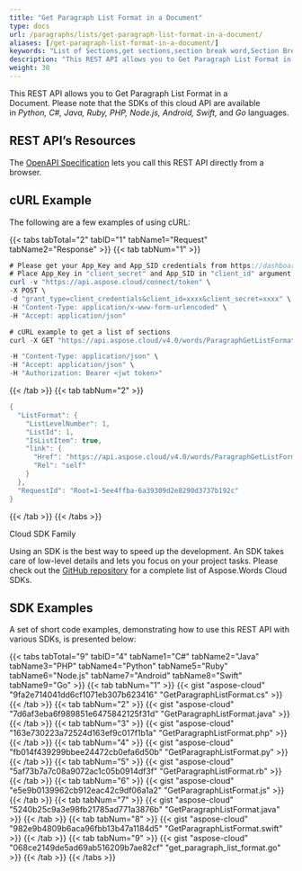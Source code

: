 ```yaml
---
title: "Get Paragraph List Format in a Document"
type: docs
url: /paragraphs/lists/get-paragraph-list-format-in-a-document/
aliases: [/get-paragraph-list-format-in-a-document/]
keywords: "List of Sections,get sections,section break word,Section Break, Word, Microsoft Word, Word Documents,Java, .NET, PHP, Ruby, Python, NodeJS, Swift, Android ,Go"
description: "This REST API allows you to Get Paragraph List Format in a Document. Please note that the SDKs of this cloud API are available in Python, C#, Java, Ruby, PHP, Node.js, Android, Swift, and Go languages."
weight: 30
---
```


This REST API allows you to Get Paragraph List Format in a Document. Please note that the SDKs of this cloud API are available in *Python, C#, Java, Ruby, PHP, Node.js, Android, Swift,* and *Go* languages. 

## REST API’s Resources

The [OpenAPI Specification](https://apireference.aspose.cloud/words/#/Paragraphs/GetParagraphListFormat) lets you call this REST API directly from a browser.

## cURL Example

The following are a few examples of using cURL:

{{< tabs tabTotal="2" tabID="1" tabName1="Request" tabName2="Response" >}}
{{< tab tabNum="1" >}}

```JAVA
# Please get your App_Key and App_SID credentials from https://dashboard.aspose.cloud/#/apps.
# Place App_Key in "client_secret" and App_SID in "client_id" argument.
curl -v "https://api.aspose.cloud/connect/token" \
-X POST \
-d "grant_type=client_credentials&client_id=xxxx&client_secret=xxxx" \
-H "Content-Type: application/x-www-form-urlencoded" \
-H "Accept: application/json"

# cURL example to get a list of sections
curl -X GET "https://api.aspose.cloud/v4.0/words/ParagraphGetListFormat.doc/sections%2F0/paragraphs/1/listFormat"

-H "Content-Type: application/json" \
-H "Accept: application/json" \
-H "Authorization: Bearer <jwt token>"
```

{{< /tab >}}
{{< tab tabNum="2" >}}

```JAVA
{
  "ListFormat": {
    "ListLevelNumber": 1,
    "ListId": 1,
    "IsListItem": true,
    "link": {
      "Href": "https://api.aspose.cloud/v4.0/words/ParagraphGetListFormat.doc/sections/0/body/paragraphs/1/listFormat",
      "Rel": "self"
    }
  },
  "RequestId": "Root=1-5ee4ffba-6a39309d2e8290d3737b192c"
}
```

{{< /tab >}}
{{< /tabs >}}

Cloud SDK Family

Using an SDK is the best way to speed up the development. An SDK takes care of low-level details and lets you focus on your project tasks. Please check out the [GitHub repository](https://github.com/aspose-words-cloud) for a complete list of Aspose.Words Cloud SDKs.

## SDK Examples

A set of short code examples, demonstrating how to use this REST API with various SDKs, is presented below:

{{< tabs tabTotal="9" tabID="4" tabName1="C#" tabName2="Java" tabName3="PHP" tabName4="Python" tabName5="Ruby" tabName6="Node.js" tabName7="Android" tabName8="Swift" tabName9="Go" >}}
{{< tab tabNum="1" >}}
{{< gist "aspose-cloud" "9fa2e714041dd6cf1071eb307b623416" "GetParagraphListFormat.cs" >}}
{{< /tab >}}
{{< tab tabNum="2" >}}
{{< gist "aspose-cloud" "7d6af3eba6f989851e6475842125f31d" "GetParagraphListFormat.java" >}}
{{< /tab >}}
{{< tab tabNum="3" >}}
{{< gist "aspose-cloud" "163e730223a72524d163ef9c017f1b1a" "GetParagraphListFormat.php" >}}
{{< /tab >}}
{{< tab tabNum="4" >}}
{{< gist "aspose-cloud" "fb014f439299bbee24472cb0efa6d50b" "GetParagraphListFormat.py" >}}
{{< /tab >}}
{{< tab tabNum="5" >}}
{{< gist "aspose-cloud" "5af73b7a7c08a9072ac1c05b0914df3f" "GetParagraphListFormat.rb" >}}
{{< /tab >}}
{{< tab tabNum="6" >}}
{{< gist "aspose-cloud" "e5e9b0139962cb912eac42c9df06a1a2" "GetParagraphListFormat.js" >}}
{{< /tab >}}
{{< tab tabNum="7" >}}
{{< gist "aspose-cloud" "5240b25c9a3e98fb21785ad771a3876b" "GetParagraphListFormat.java" >}}
{{< /tab >}}
{{< tab tabNum="8" >}}
{{< gist "aspose-cloud" "982e9b4809b6aca96fbb13b47a1184d5" "GetParagraphListFormat.swift" >}}
{{< /tab >}}
{{< tab tabNum="9" >}}
{{< gist "aspose-cloud" "068ce2149de5ad69ab516209b7ae82cf" "get_paragraph_list_format.go" >}}
{{< /tab >}}
{{< /tabs >}}
